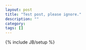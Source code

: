 ```yaml
---
layout: post
title: "Test post, please ignore."
description: ""
category: 
tags: []
---
```

{% include JB/setup %}
